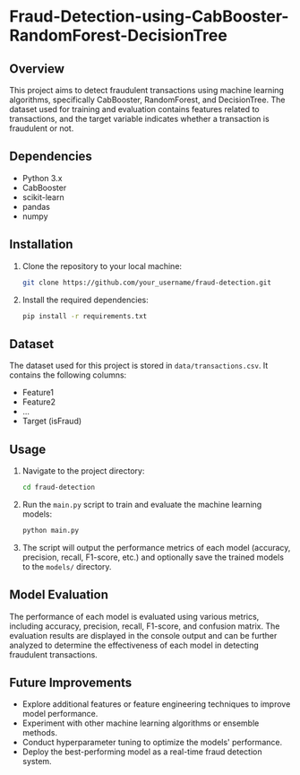 # Fraud-Detection-using-CabBooster-RandomForest-DecisionTree

## Overview
This project aims to detect fraudulent transactions using machine learning algorithms, specifically CabBooster, RandomForest, and DecisionTree. The dataset used for training and evaluation contains features related to transactions, and the target variable indicates whether a transaction is fraudulent or not.

## Dependencies
- Python 3.x
- CabBooster
- scikit-learn
- pandas
- numpy

## Installation
1. Clone the repository to your local machine:
   ```bash
   git clone https://github.com/your_username/fraud-detection.git
   ```
2. Install the required dependencies:
   ```bash
   pip install -r requirements.txt
   ```

## Dataset
The dataset used for this project is stored in `data/transactions.csv`. It contains the following columns:
- Feature1
- Feature2
- ...
- Target (isFraud)

## Usage
1. Navigate to the project directory:
   ```bash
   cd fraud-detection
   ```
2. Run the `main.py` script to train and evaluate the machine learning models:
   ```bash
   python main.py
   ```
3. The script will output the performance metrics of each model (accuracy, precision, recall, F1-score, etc.) and optionally save the trained models to the `models/` directory.

## Model Evaluation
The performance of each model is evaluated using various metrics, including accuracy, precision, recall, F1-score, and confusion matrix. The evaluation results are displayed in the console output and can be further analyzed to determine the effectiveness of each model in detecting fraudulent transactions.

## Future Improvements
- Explore additional features or feature engineering techniques to improve model performance.
- Experiment with other machine learning algorithms or ensemble methods.
- Conduct hyperparameter tuning to optimize the models' performance.
- Deploy the best-performing model as a real-time fraud detection system.
